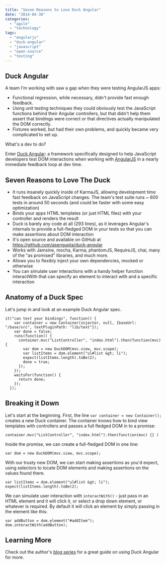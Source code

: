 ```yaml
---
title: "Seven Reasons to Love Duck Angular"
date: "2014-04-30"
categories: 
  - "agile"
  - "technology"
tags: 
  - "angularjs"
  - "duck-angular"
  - "javascript"
  - "open-source"
  - "testing"
---
```


## Duck Angular

A team I'm working with saw a gap when they were testing AngularJS apps:

- Functional regression, while necessary, didn't provide fast enough feedback.
- Using unit testing techniques they could obviously test the JavaScript functions behind their Angular controllers, but that didn't help them assert that bindings were correct or that directives actually manipulated the DOM correctly.
- Fixtures worked, but had their own problems, and quickly became very complicated to set up.

What's a dev to do?

Enter [Duck Angular](https://github.com/asengupta/duck-angular): a framework specifically designed to help JavaScript developers test DOM interactions when working with [AngularJS](https://angularjs.org/) in a nearly immediate feedback loop at dev time.

## Seven Reasons to Love The Duck

- It runs insanely quickly inside of KarmaJS, allowing development time fast feedback on JavaScript changes. The team's test suite runs ~ 600 tests in around 50 seconds (and could be faster with some easy optimization)
- Binds your apps HTML templates (or just HTML files) with your controller and renders the result
- Duck is barely any code at all (293 lines), as it leverages Angular's internals to provide a full-fledged DOM in your tests so that you can make assertions about DOM interaction
- It's open source and available on GitHub at https://github.com/asengupta/duck-angular
- Works with Jamsine, mocha, Karma, phantomJS, RequireJS, chai, many of the "as promised" libraries, and much more.
- Allows you to flexibly inject your own dependencies, mocked or otherwise
- You can simulate user interactions with a handy helper function interactWith that can specify an element to interact with and a specific interaction

## Anatomy of a Duck Spec

Let's jump in and look at an example Duck Angular spec.

```
it("can test your bindings", function() {
    var container = new Container(injector, null, {baseUrl: "/base/src", textPluginPath: "lib/text"});
    var done = false;
    runs(function() {
      container.mvc("ListController", "index.html").then(function(mvc) {
        var dom = new DuckDOM(mvc.view, mvc.scope);
        var listItems = dom.element("ul#list &gt; li");
        expect(listItems.length).toBe(2);
        done = true;
      });
    });
    waitsFor(function() {
      return done;
    });
  });
```

## Breaking it Down

Let's start at the beginning. First, the line `var container = new Container();` creates a new Duck container. The container knows how to bind view templates with controllers and passes a full fledged DOM in to a promise:

```
container.mvc("ListController", "index.html").then(function(mvc) {} ) 
```

Inside the promise, we can create a full-fledged DOM in one line:

```
var dom = new DuckDOM(mvc.view, mvc.scope);
```

With our trusty new DOM, we can start making assertions as you'd expect, using selectors to locate DOM elements and making assertions on the values found there.

```
var listItems = dom.element("ul#list &gt; li");
expect(listItems.length).toBe(2);
```

We can simulate user interaction with `interactWith()` - just pass in an HTML element and it will click it, or select a drop down element, or whatever is required. By default it will click an element by simply passing in the element like this:

```
var addButton = dom.element("#addItem");
dom.interactWith(addButton);
```

## Learning More

Check out the author's [blog series](http://avishek.net/blog/?p=1188) for a great guide on using Duck Angular for more.
